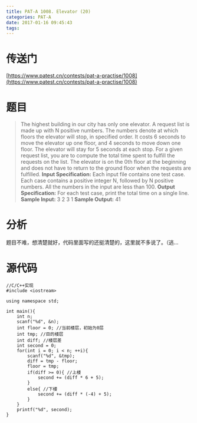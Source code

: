 ```yaml
---
title: PAT-A 1008. Elevator (20)
categories: PAT-A
date: 2017-01-16 09:45:43
tags:
---
```

# 传送门
[https://www.patest.cn/contests/pat-a-practise/1008](https://www.patest.cn/contests/pat-a-practise/1008)
<!--more-->
# 题目
> The highest building in our city has only one elevator. A request list is made up with N positive numbers. The numbers denote at which floors the elevator will stop, in specified order. It costs 6 seconds to move the elevator up one floor, and 4 seconds to move down one floor. The elevator will stay for 5 seconds at each stop.
For a given request list, you are to compute the total time spent to fulfill the requests on the list. The elevator is on the 0th floor at the beginning and does not have to return to the ground floor when the requests are fulfilled.
**Input Specification:**
Each input file contains one test case. Each case contains a positive integer N, followed by N positive numbers. All the numbers in the input are less than 100.
**Output Specification:**
For each test case, print the total time on a single line.
**Sample Input:**
3 2 3 1
**Sample Output:**
41

# 分析
题目不难，想清楚就好，代码里面写的还挺清楚的，这里就不多说了。（逃…

# 源代码

	//C/C++实现
	#include <iostream>

	using namespace std;

	int main(){
		int n;
		scanf("%d", &n);
		int floor = 0; //当前楼层，初始为0层
		int tmp; //目的楼层
		int diff; //楼层差
		int second = 0;
		for(int i = 0; i < n; ++i){
			scanf("%d", &tmp);
			diff = tmp - floor;
			floor = tmp;
			if(diff >= 0){ //上楼
				second += (diff * 6 + 5);
			}
			else{ //下楼
				second += (diff * (-4) + 5);
			}
		}
		printf("%d", second);
	}
